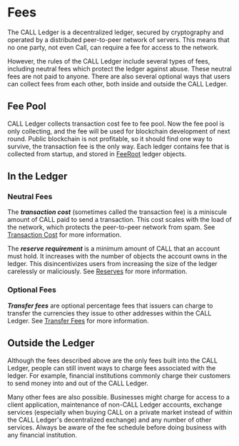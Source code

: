 # Fees

The CALL Ledger is a decentralized ledger, secured by cryptography and operated by a distributed peer-to-peer network of servers. This means that no one party, not even Call, can require a fee for access to the network.

However, the rules of the CALL Ledger include several types of fees, including neutral fees which protect the ledger against abuse. These neutral fees are not paid to anyone. There are also several optional ways that users can collect fees from each other, both inside and outside the CALL Ledger.

## Fee Pool

CALL Ledger collects transaction cost fee to fee pool. Now the fee pool is only collecting, and the fee will be used for blockchain development of next round. Public blockchain is not profitable, so it should find one way to survive, the transaction fee is the only way. Each ledger contains fee that is collected from startup, and stored in [FeeRoot](feeroot.html) ledger objects.


## In the Ledger

### Neutral Fees

The _**transaction cost**_ (sometimes called the transaction fee) is a miniscule amount of CALL paid to send a transaction. This cost scales with the load of the network, which protects the peer-to-peer network from spam. See [Transaction Cost](transaction-cost.html) for more information.

The _**reserve requirement**_ is a minimum amount of CALL that an account must hold. It increases with the number of objects the account owns in the ledger. This disincentivizes users from increasing the size of the ledger carelessly or maliciously. See [Reserves](reserves.html) for more information.

### Optional Fees

_**Transfer fees**_ are optional percentage fees that issuers can charge to transfer the currencies they issue to other addresses within the CALL Ledger. See [Transfer Fees](transfer-fees.html) for more information.

<!-- _**Trust line quality**_ is a setting that allows an account to value balances on a trust line at higher or lower than face value. This can lead to situations that are like charging a fee. Trust line quality does not apply to CALL, which is not tied to a trust line. -->


## Outside the Ledger

Although the fees described above are the only fees built into the CALL Ledger, people can still invent ways to charge fees associated with the ledger. For example, financial institutions commonly charge their customers to send money into and out of the CALL Ledger.

Many other fees are also possible. Businesses might charge for access to a client application, maintenance of non-CALL Ledger accounts, exchange services (especially when buying CALL on a private market instead of within the CALL Ledger's decentralized exchange) and any number of other services. Always be aware of the fee schedule before doing business with any financial institution.
